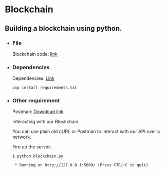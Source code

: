 # Blockchain
Building a blockchain using python.
---
* ### File
  Blockchain code: [link](https://github.com/MartinMwiti/Blockchain/blob/master/blockchain.py)

* ### Dependencies
  Dependencies: [Link](https://github.com/MartinMwiti/Blockchain/blob/master/requirements.txt)
  
  ```pip install requirements.txt```

* ### Other requirement
  Postman: [Download link](https://www.getpostman.com/downloads/)
  
  Interacting with our Blockchain
  
  You can use plain old cURL or Postman to interact with our API over a network.
  
  Fire up the server:
  
  ```$ python blockchain.py ```
  
  ``` * Running on http://127.0.0.1:5000/ (Press CTRL+C to quit)``` 
